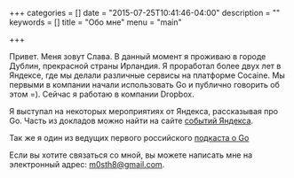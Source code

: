 +++
categories = []
date = "2015-07-25T10:41:46-04:00"
description = ""
keywords = []
title = "Обо мне"
menu = "main"

+++

Привет. Меня зовут Слава. В данный момент я проживаю в городе Дублин, прекрасной страны Ирландия.
Я проработал более двух лет в Яндексе, где мы делали различные сервисы на платформе Cocaine. Мы первыми в компании начали использовать Go и публично говорить об этом =).
Сейчас я работаю в компании Dropbox.

Я выступал на некоторых мероприятиях от Яндекса, рассказывая про Go. Часть из докладов можно найти на сайте [событий Яндекса](https://events.yandex.ru/lib/people/618007/).

Так же я один из ведущих первого российского [подкаста о Go](http://golangshow.com)

Если вы хотите связаться со мной, вы можете написать мне на электронный адрес: m0sth8@gmail.com.